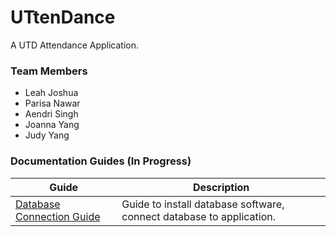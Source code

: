# UTtenDance

A UTD Attendance Application.

### Team Members
- Leah Joshua
- Parisa Nawar
- Aendri Singh
- Joanna Yang
- Judy Yang

### Documentation Guides (In Progress)
| Guide | Description |
| ------------- | ------------- |
| [Database Connection Guide](./Readable%20Files/DBCnctGuide.md) | Guide to install database software, connect database to application. |